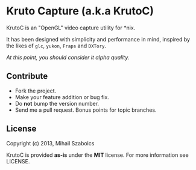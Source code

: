 Kruto Capture (a.k.a KrutoC)
============================
KrutoC is an "OpenGL" video capture utility for *nix.

It has been designed with simplicity and performance in mind, inspired by 
the likes of `glc`, `yukon`, `Fraps` and `DXTory`.

*At this point, you should consider it alpha quality.*

Contribute
----------
* Fork the project.
* Make your feature addition or bug fix.
* Do **not** bump the version number.
* Send me a pull request. Bonus points for topic branches.

License
-------
Copyright (c) 2013, Mihail Szabolcs

KrutoC is provided **as-is** under the **MIT** license. For more information see
LICENSE.

